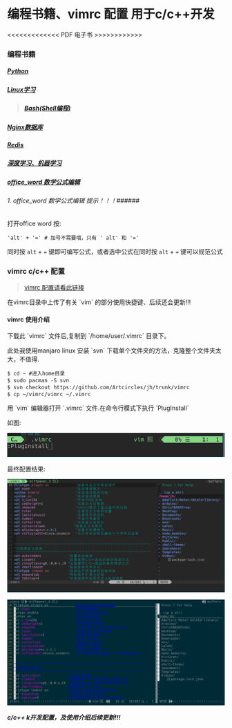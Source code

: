 # 编程书籍、vimrc 配置 用于c/c++开发 #

<<<<<<<<<<<<< PDF 电子书 >>>>>>>>>>>>
### 编程书籍 ###


##### [Python](https://github.com/Artcircles/jh/tree/master/python) #####
##### [Linux学习](https://github.com/Artcircles/jh/tree/master/linux) #####

> ##### [Bash(Shell编程)](https://github.com/Artcircles/jh/tree/master/bash) #####

##### [Nginx数据库](https://github.com/Artcircles/jh/tree/master/nginx) #####
##### [Redis](https://github.com/Artcircles/jh/tree/master/redis) #####
##### [深度学习、机器学习](https://github.com/Artcircles/jh/tree/master/Deep_learning) #####
##### [office_word 数学公式编辑](https://github.com/Artcircles/jh/tree/master/office) #####

###### 1. office_word 数学公式编辑 提示！！！######
打开office word 按:

    'alt' + '=' # 加号不需要哦，只有 ' alt' 和 '='

同时按 `alt` + `=` 键即可编写公式，或者选中公式在同时按 `alt` + `=` 键可以规范公式 

### vimrc c/c++ 配置 ###
> [vimrc 配置请看此链接](https://github.com/Artcircles/jh/tree/master/vimrc)

<p> 在vimrc目录中上传了有关 `vim` 的部分使用快捷键、后续还会更新!!! <p>

#### vimrc 使用介绍 ####
<p> 下载此 `vimrc` 文件后,复制到 `/home/user/.vimrc`  目录下。 <p>
<p> 此处我使用manjaro linux 安装 `svn` 下载单个文件夹的方法，克隆整个文件夹太大，不值得. <p>

    $ cd ~ #进入home目录
    $ sudo pacman -S svn 
    $ svn checkout https://github.com/Artcircles/jh/trunk/vimrc
    $ cp ~/vimrc/vimrc ~/.vimrc


<p>用 `vim` 编辑器打开 `.vimrc` 文件.在命令行模式下执行 `PlugInstall`<p>
<p>如图:<p>

<div align="center">
<img src="https://github.com/Artcircles/jh/blob/master/vimrc/vim_pictures/vim_Plugin1.png " alt=""/><br />
</div>

<p>最终配置结果:<p>
</div align="center">
<img src="https://github.com/Artcircles/jh/blob/master/vimrc/vim_pictures/vim_Plugin2.png" alt=""/><br />
</div>

<div align="center">
<img src="https://github.com/Artcircles/jh/blob/master/vimrc/vim_pictures/vim_Plugin3.png" alt=""/)<br />
</div>

<strong><em>c/c++ k开发配置，及使用介绍后续更新!!! </strong></em>

